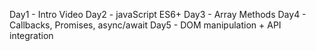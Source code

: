 Day1 - Intro Video
Day2 - javaScript ES6+
Day3 - Array Methods
Day4 - Callbacks, Promises, async/await
Day5 - DOM manipulation + API integration
